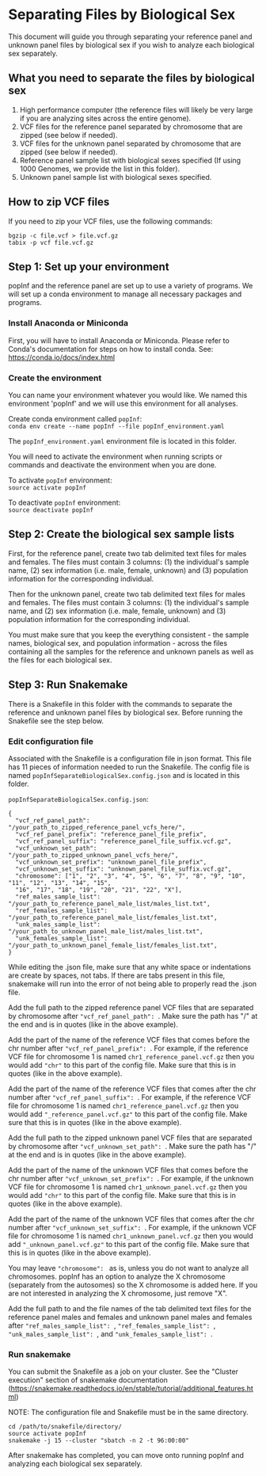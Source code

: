 # Separating Files by Biological Sex
This document will guide you through separating your reference panel and unknown panel files by biological sex if you wish to analyze each biological sex separately.

## What you need to separate the files by biological sex
1. High performance computer (the reference files will likely be very large if you are analyzing sites across the entire genome).
2. VCF files for the reference panel separated by chromosome that are zipped (see below if needed).
3. VCF files for the unknown panel separated by chromosome that are zipped (see below if needed).
3. Reference panel sample list with biological sexes specified (If using 1000 Genomes, we provide the list in this folder).
4. Unknown panel sample list with biological sexes specified.

## How to zip VCF files
If you need to zip your VCF files, use the following commands:
```
bgzip -c file.vcf > file.vcf.gz
tabix -p vcf file.vcf.gz
```

## Step 1: Set up your environment 
popInf and the reference panel are set up to use a variety of programs. We will set up a conda environment to manage all necessary packages and programs. 

### Install Anaconda or Miniconda
First, you will have to install Anaconda or Miniconda. Please refer to Conda's documentation for steps on how to install conda. See: https://conda.io/docs/index.html

### Create the environment
You can name your environment whatever you would like. We named this environment 'popInf' and we will use this environment for all analyses. 

Create conda environment called `popInf`: \
`conda env create --name popInf --file popInf_environment.yaml`

The `popInf_environment.yaml` environment file is located in this folder.

You will need to activate the environment when running scripts or commands and deactivate the environment when you are done. 

To activate `popInf` environment: \
`source activate popInf` 

To deactivate `popInf` environment: \
`source deactivate popInf`

## Step 2: Create the biological sex sample lists
First, for the reference panel, create two tab delimited text files for males and females. The files must contain 3 columns: (1) the individual's sample name, (2) sex information (i.e. male, female, unknown) and (3) population information for the corresponding individual.

Then for the unknown panel, create two tab delimited text files for males and females. The files must contain 3 columns: (1) the individual's sample name, and (2) sex information (i.e. male, female, unknown) and (3) population information for the corresponding individual.

You must make sure that you keep the everything consistent - the sample names, biological sex, and population information - across the files containing all the samples for the reference and unknown panels as well as the files for each biological sex. 

## Step 3: Run Snakemake
There is a Snakefile in this folder with the commands to separate the reference and unknown panel files by biological sex. Before running the Snakefile see the step below.

### Edit configuration file
Associated with the Snakefile is a configuration file in json format. This file has 11 pieces of information needed to run the Snakefile.
The config file is named `popInfSeparateBiologicalSex.config.json` and is located in this folder. 

`popInfSeparateBiologicalSex.config.json`:

```
{
  "vcf_ref_panel_path": "/your_path_to_zipped_reference_panel_vcfs_here/",
  "vcf_ref_panel_prefix": "reference_panel_file_prefix",
  "vcf_ref_panel_suffix": "reference_panel_file_suffix.vcf.gz",
  "vcf_unknown_set_path": "/your_path_to_zipped_unknown_panel_vcfs_here/",
  "vcf_unknown_set_prefix": "unknown_panel_file_prefix",
  "vcf_unknown_set_suffix": "unknown_panel_file_suffix.vcf.gz",
  "chromosome": ["1", "2", "3", "4", "5", "6", "7", "8", "9", "10", "11", "12", "13", "14", "15", 
  "16", "17", "18", "19", "20", "21", "22", "X"],
  "ref_males_sample_list": "/your_path_to_reference_panel_male_list/males_list.txt",
  "ref_females_sample_list": "/your_path_to_reference_panel_male_list/females_list.txt",
  "unk_males_sample_list": "/your_path_to_unknown_panel_male_list/males_list.txt",
  "unk_females_sample_list": "/your_path_to_unknown_panel_female_list/females_list.txt",
}

```
While editing the .json file, make sure that any white space or indentations are create by spaces, not tabs. If there are tabs present in this file, snakemake will run into the error of not being able to properly read the .json file. 

Add the full path to the zipped reference panel VCF files that are separated by chromosome after `"vcf_ref_panel_path": `. Make sure the path has "/" at the end and is in quotes (like in the above example).

Add the part of the name of the reference VCF files that comes before the chr number after `"vcf_ref_panel_prefix": `. For example, if the reference VCF file for chromosome 1 is named `chr1_reference_panel.vcf.gz` then you would add `"chr"` to this part of the config file. Make sure that this is in quotes (like in the above example).

Add the part of the name of the reference VCF files that comes after the chr number after `"vcf_ref_panel_suffix": `. For example, if the reference VCF file for chromosome 1 is named `chr1_reference_panel.vcf.gz` then you would add `"_reference_panel.vcf.gz"` to this part of the config file. Make sure that this is in quotes (like in the above example).

Add the full path to the zipped unknown panel VCF files that are separated by chromosome after `"vcf_unknown_set_path": `. Make sure the path has "/" at the end and is in quotes (like in the above example).

Add the part of the name of the unknown VCF files that comes before the chr number after `"vcf_unknown_set_prefix": `. For example, if the unknown VCF file for chromosome 1 is named `chr1_unknown_panel.vcf.gz` then you would add `"chr"` to this part of the config file. Make sure that this is in quotes (like in the above example).

Add the part of the name of the unknown VCF files that comes after the chr number after `"vcf_unknown_set_suffix": `. For example, if the unknown VCF file for chromosome 1 is named `chr1_unknown_panel.vcf.gz` then you would add `"_unknown_panel.vcf.gz"` to this part of the config file. Make sure that this is in quotes (like in the above example).

You may leave `"chromosome": ` as is, unless you do not want to analyze all chromosomes. popInf has an option to analyze the X chromosome (separately from the autosomes) so the X chromosome is added here. If you are not interested in analyzing the X chromosome, just remove "X".

Add the full path to and the file names of the tab delimited text files for the reference panel males and females and unknown panel males and females after `"ref_males_sample_list": `, `"ref_females_sample_list": `, `"unk_males_sample_list": `, and `"unk_females_sample_list": `.

### Run snakemake
You can submit the Snakefile as a job on your cluster. See the "Cluster execution" section of snakemake documentation (https://snakemake.readthedocs.io/en/stable/tutorial/additional_features.html)

NOTE: The configuration file and Snakefile must be in the same directory.

```
cd /path/to/snakefile/directory/
source activate popInf
snakemake -j 15 --cluster "sbatch -n 2 -t 96:00:00"
```
After snakemake has completed, you can move onto running popInf and analyzing each biological sex separately.

